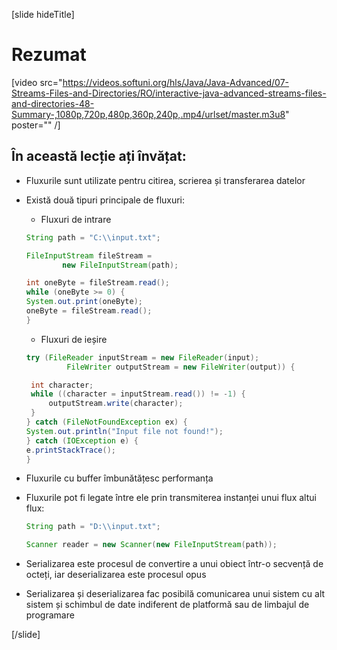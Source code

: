 [slide hideTitle]
# Rezumat

[video src="https://videos.softuni.org/hls/Java/Java-Advanced/07-Streams-Files-and-Directories/RO/interactive-java-advanced-streams-files-and-directories-48-Summary-,1080p,720p,480p,360p,240p,.mp4/urlset/master.m3u8" poster="" /]

## În această lecție ați învățat:

- Fluxurile sunt utilizate pentru citirea, scrierea și transferarea datelor

- Există două tipuri principale de fluxuri:


     - Fluxuri de intrare

    ```java
    String path = "C:\\input.txt";

    FileInputStream fileStream = 
			new FileInputStream(path);

    int oneByte = fileStream.read();
    while (oneByte >= 0) {
    System.out.print(oneByte);
    oneByte = fileStream.read();
    }
    ```


     - Fluxuri de ieșire


    ```java
    try (FileReader inputStream = new FileReader(input);
             FileWriter outputStream = new FileWriter(output)) {

     int character;
     while ((character = inputStream.read()) != -1) {
         outputStream.write(character);
     }
    } catch (FileNotFoundException ex) {
    System.out.println("Input file not found!");
    } catch (IOException e) {
    e.printStackTrace();
    }
     ```


- Fluxurile cu buffer îmbunătățesc performanța
- Fluxurile pot fi legate între ele prin transmiterea instanței unui flux altui flux:


    ```java
    String path = "D:\\input.txt";

    Scanner reader = new Scanner(new FileInputStream(path));
    ```

    
- Serializarea este procesul de convertire a unui obiect într-o secvență de octeți, iar deserializarea este procesul opus

- Serializarea și deserializarea fac posibilă comunicarea unui sistem cu alt sistem și schimbul de date indiferent de platformă sau de limbajul de programare

[/slide]
